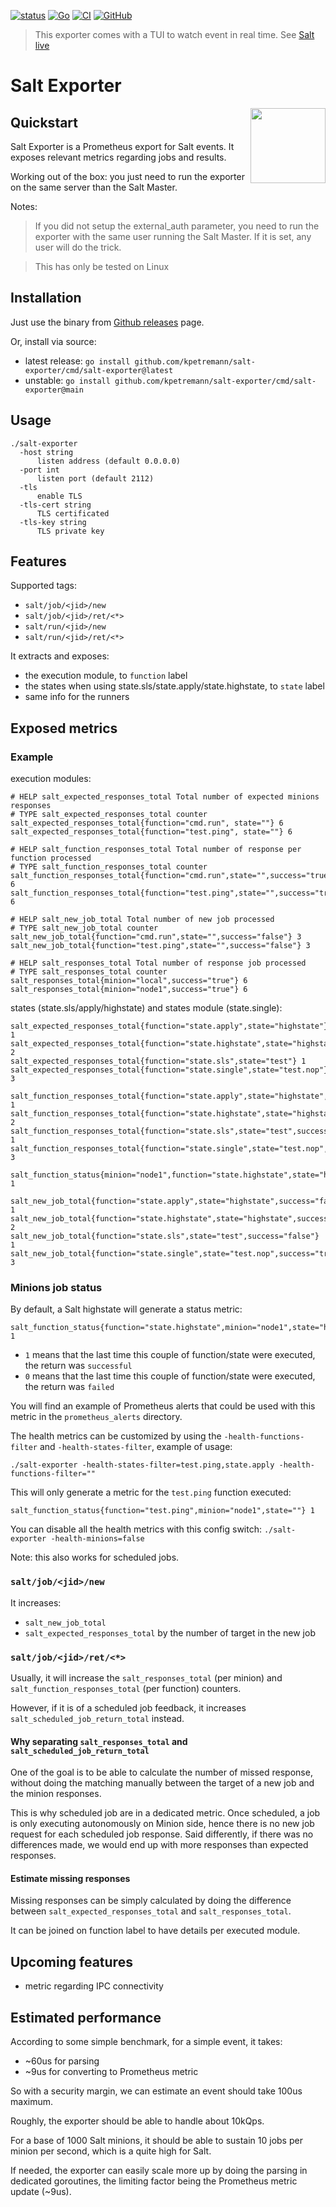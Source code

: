 [![status](https://img.shields.io/badge/status-beta-orange)](https://github.com/kpetremann/salt-exporter)
[![Go](https://img.shields.io/github/go-mod/go-version/kpetremann/salt-exporter)](https://github.com/kpetremann/salt-exporter)
[![CI](https://github.com/kpetremann/salt-exporter/actions/workflows/go.yml/badge.svg)](https://github.com/kpetremann/salt-exporter/actions/workflows/go.yml)
[![GitHub](https://img.shields.io/github/license/kpetremann/salt-exporter)](https://github.com/kpetremann/salt-exporter/blob/main/LICENSE)

> This exporter comes with a TUI to watch event in real time. See [Salt live](cmd/salt-live/README.md)

# Salt Exporter
<img align="right" width="120px" src="https://raw.githubusercontent.com/kpetremann/salt-exporter/main/img/salt-exporter.png" />

## Quickstart

Salt Exporter is a Prometheus export for Salt events. It exposes relevant metrics regarding jobs and results.

Working out of the box: you just need to run the exporter on the same server than the Salt Master.

Notes:

> If you did not setup the external_auth parameter, you need to run the exporter with the same user running the Salt Master. If it is set, any user will do the trick.

> This has only be tested on Linux

## Installation

Just use the binary from [Github releases](https://github.com/kpetremann/salt-exporter/releases) page.

Or, install via source:
- latest release: `go install github.com/kpetremann/salt-exporter/cmd/salt-exporter@latest`
- unstable: `go install github.com/kpetremann/salt-exporter/cmd/salt-exporter@main`

## Usage

```
./salt-exporter
  -host string
      listen address (default 0.0.0.0)
  -port int
      listen port (default 2112)
  -tls
      enable TLS
  -tls-cert string
      TLS certificated
  -tls-key string
      TLS private key
```

## Features

Supported tags:
* `salt/job/<jid>/new`
* `salt/job/<jid>/ret/<*>`
* `salt/run/<jid>/new`
* `salt/run/<jid>/ret/<*>`

It extracts and exposes:
* the execution module, to `function` label
* the states when using state.sls/state.apply/state.highstate, to `state` label
* same info for the runners

## Exposed metrics

### Example

execution modules:
```
# HELP salt_expected_responses_total Total number of expected minions responses
# TYPE salt_expected_responses_total counter
salt_expected_responses_total{function="cmd.run", state=""} 6
salt_expected_responses_total{function="test.ping", state=""} 6

# HELP salt_function_responses_total Total number of response per function processed
# TYPE salt_function_responses_total counter
salt_function_responses_total{function="cmd.run",state="",success="true"} 6
salt_function_responses_total{function="test.ping",state="",success="true"} 6

# HELP salt_new_job_total Total number of new job processed
# TYPE salt_new_job_total counter
salt_new_job_total{function="cmd.run",state="",success="false"} 3
salt_new_job_total{function="test.ping",state="",success="false"} 3

# HELP salt_responses_total Total number of response job processed
# TYPE salt_responses_total counter
salt_responses_total{minion="local",success="true"} 6
salt_responses_total{minion="node1",success="true"} 6
```

states (state.sls/apply/highstate) and states module (state.single):
```
salt_expected_responses_total{function="state.apply",state="highstate"} 1
salt_expected_responses_total{function="state.highstate",state="highstate"} 2
salt_expected_responses_total{function="state.sls",state="test"} 1
salt_expected_responses_total{function="state.single",state="test.nop"} 3

salt_function_responses_total{function="state.apply",state="highstate",success="true"} 1
salt_function_responses_total{function="state.highstate",state="highstate",success="true"} 2
salt_function_responses_total{function="state.sls",state="test",success="true"} 1
salt_function_responses_total{function="state.single",state="test.nop",success="true"} 3

salt_function_status{minion="node1",function="state.highstate",state="highstate"} 1

salt_new_job_total{function="state.apply",state="highstate",success="false"} 1
salt_new_job_total{function="state.highstate",state="highstate",success="false"} 2
salt_new_job_total{function="state.sls",state="test",success="false"} 1
salt_new_job_total{function="state.single",state="test.nop",success="true"} 3
```

### Minions job status

By default, a Salt highstate will generate a status metric:
```
salt_function_status{function="state.highstate",minion="node1",state="highstate"} 1
```
* `1` means that the last time this couple of function/state were executed, the return was `successful`
* `0` means that the last time this couple of function/state were executed, the return was `failed`

You will find an example of Prometheus alerts that could be used with this metric in the `prometheus_alerts` directory.

The health metrics can be customized by using the `-health-functions-filter` and `-health-states-filter`, example of usage:
```
./salt-exporter -health-states-filter=test.ping,state.apply -health-functions-filter=""
```

This will only generate a metric for the `test.ping` function executed:
```
salt_function_status{function="test.ping",minion="node1",state=""} 1
```

You can disable all the health metrics with this config switch:
```./salt-exporter -health-minions=false```

Note: this also works for scheduled jobs.

### `salt/job/<jid>/new`

It increases:
* `salt_new_job_total`
* `salt_expected_responses_total` by the number of target in the new job

### `salt/job/<jid>/ret/<*>`

Usually, it will increase the `salt_responses_total` (per minion) and `salt_function_responses_total` (per function) counters.

However, if it is of a scheduled job feedback, it increases `salt_scheduled_job_return_total` instead.

#### Why separating `salt_responses_total` and `salt_scheduled_job_return_total`

One of the goal is to be able to calculate the number of missed response, without doing the matching manually between the target of a new job and the minion responses.

This is why scheduled job are in a dedicated metric. Once scheduled, a job is only executing autonomously on Minion side, hence there is no new job request for each scheduled job response. Said differently, if there was no differences made, we would end up with more responses than expected responses.

#### Estimate missing responses

Missing responses can be simply calculated by doing the difference between `salt_expected_responses_total` and `salt_responses_total`.

It can be joined on function label to have details per executed module.

## Upcoming features

* metric regarding IPC connectivity

## Estimated performance

According to some simple benchmark, for a simple event, it takes:
* ~60us for parsing
* ~9us for converting to Prometheus metric

So with a security margin, we can estimate an event should take 100us maximum.

Roughly, the exporter should be able to handle about 10kQps.

For a base of 1000 Salt minions, it should be able to sustain 10 jobs per minion per second, which is a quite high for Salt.

If needed, the exporter can easily scale more up by doing the parsing in dedicated goroutines, the limiting factor being the Prometheus metric update (~9us).

